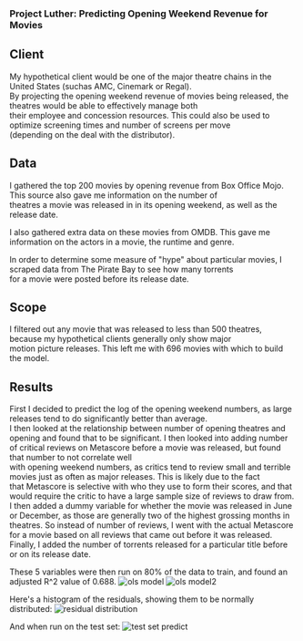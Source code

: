 ### Project Luther: Predicting Opening Weekend Revenue for Movies

## Client

My hypothetical client would be one of the major theatre chains in the United States (suchas AMC, Cinemark or Regal).  
By projecting the opening weekend revenue of movies being released, the theatres would be able to effectively manage both  
their employee and concession resources. This could also be used to optimize screening times and number of screens per move  
(depending on the deal with the distributor).

## Data

I gathered the top 200 movies by opening revenue from Box Office Mojo. This source also gave me information on the number of  
theatres a movie was released in in its opening weekend, as well as the release date.

I also gathered extra data on these movies from OMDB. This gave me information on the actors in a movie, the runtime and genre.  

In order to determine some measure of "hype" about particular movies, I scraped data from The Pirate Bay to see how many torrents  
for a movie were posted before its release date.

## Scope

I filtered out any movie that was released to less than 500 theatres, because my hypothetical clients generally only show major  
motion picture releases. This left me with 696 movies with which to build the model. 

## Results 

First I decided to predict the log of the opening weekend numbers, as large releases tend to do significantly better than average.  
I then looked at the relationship between number of opening theatres and opening and found that to be significant. 
I then looked into adding number of critical reviews on Metascore before a movie was released, but found that number to not correlate well  
with opening weekend numbers, as critics tend to review small and terrible movies just as often as major releases. This is likely due to the fact  
that Metascore is selective with who they use to form their scores, and that would require the critic to have a large sample size of reviews to draw from.
I then added a dummy variable for whether the movie was released in June or December, as those are generally two of the highest grossing months in theatres. So instead of number of reviews, I went with the actual Metascore for a movie based on all reviews that came out before it was released.
Finally, I added the number of torrents released for a particular title before or on its release date. 

These 5 variables were then run on 80% of the data to train, and found an adjusted R^2 value of 0.688.
![ols model](olsmodel.jpg)
![ols model2](olsmodel2.jpg)

Here's a histogram of the residuals, showing them to be normally distributed:
![residual distribution](residdist.jpg)

And when run on the test set:
![test set predict](modeltestpreds.jpg)



